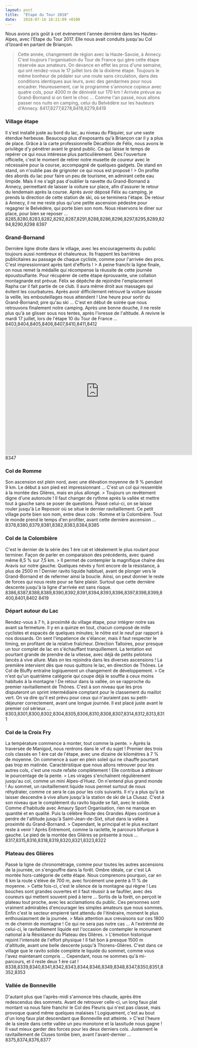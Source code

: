 ```yaml
---
layout: post
title:  "Étape du Tour 2018"
date:   2018-07-16 18:21:09 +0100
---
```

Nous avons pris goût à cet événement l'année dernière dans les Hautes-Alpes, avec l'Etape du Tour 2017.
Elle nous avait conduits jusqu'au Col d'Izoard en partant de Briançon.
> Cette année, changement de région avec la Haute-Savoie, à Annecy.
C'est toujours l'organisation du Tour de France qui gère cette étape réservée aux amateurs.
On devance en effet les pros d'une semaine, qui ont rendez-vous le 17 juillet lors de la dixième étape.
Toujours le même bonheur de pédaler sur une route sans circulation, dans des conditions identiques aux leurs, avec des gendarmes pour nous encadrer.
> Heureusement, car le programme s'annonce copieux avec quatre cols, pour 4000 m de dénivelé sur 170 km !
Arrivée prévue au Grand-Bornand si on tient le choc ...
Comme l'an passé, nous allons passer nos nuits en camping, celui du Belvédère sur les hauteurs d'Annecy.
8417,8277,8278,8418,8279,8419
<h3 style="text-align: justify;">Village étape</h3>
Il s'est installé juste au bord du lac, au niveau du Pâquier, sur une vaste étendue herbeuse.
Beaucoup plus d'exposants qu'à Briançon car il y a plus de place.
Grâce à la carte professionnelle Décathlon de Félix, nous avons le privilège d'y pénétrer avant le grand public.
Ce qui laisse le temps de repérer ce qui nous intéresse plus particulièrement.
Dès l'ouverture officielle, c'est le moment de retirer notre musette de coureur avec le nécessaire pour la course, accompagné de quelques gadgets.
De stand en stand, on n'oublie pas de grignoter ce qui nous est proposé !
> On profite des abords du lac pour faire un peu de tourisme, en admirant cette eau limpide.
Mais il ne s'agit pas d'oublier la navette du Grand-Bornand à Annecy, permettant de laisser la voiture sur place, afin d'assurer le retour du lendemain après la course.
Après avoir déposé Félix au camping, je prends la direction de cette station de ski, où se terminera l'étape.
De retour à Annecy, il ne me reste plus qu'une petite ascension pédestre pour regagner le Belvédère, qui porte bien son nom.
Nous réservons le diner sur place, pour bien se reposer ...
8285,8280,8283,8282,8292,8287,8291,8288,8286,8296,8297,8295,8289,8294,8290,8298
8397
<h3 style="text-align: justify;">Grand-Bornand</h3>
Dernière ligne droite dans le village, avec les encouragements du public toujours aussi nombreux et chaleureux.
Ils frappent les barrières publicitaires au passage de chaque cycliste, comme pour l'arrivée des pros.
C'est impressionnant après tant d'efforts !
> A peine franchi la ligne finale, on nous remet la médaille qui récompense la réussite de cette journée époustouflante.
Pour récupérer de cette étape éprouvante, une collation montagnarde est prévue.
Félix se dépêche de rejoindre l'emplacement Rapha car il fait partie de ce club.
Il aura même droit aux massages qui évitent les courbatures.
Après avoir difficilement retrouvé la voiture laissée la veille, les embouteillages nous attendent !
Une heure pour sortir du Grand-Bornand; pire qu'au ski ...
C'est en début de soirée que nous retrouvons finalement notre camping.
Après une bonne douche, il ne reste plus qu'à se glisser sous nos tentes, après l'ivresse de l'altitude.
A revivre le mardi 17 juillet, lors de l'étape 10 du Tour de France ...
8403,8404,8405,8406,8407,8410,8411,8412

<center><iframe src="https://www.strava.com/activities/1689575983/embed/055c5b479981b911900e25f47fdb4919842ea068" width="590" height="405" frameborder="0" scrolling="no"></iframe></center>
8347
<h3 style="text-align: justify;">Col de Romme</h3>
Son ascension est plein nord, avec une élévation moyenne de 9 % pendant 9 km.
Le début à son pied est impressionnant ...
C'est un col qui ressemble à la montée des Glières, mais en plus allongé.
> Toujours un revêtement digne d'une autoroute !
Il faut changer de rythme après la vallée et mettre tout à gauche sans se poser de questions.
Passé celui-ci, on se laisse rouler jusqu'à Le Reposoir où se situe le dernier ravitaillement.
Ce petit village porte bien son nom, entre deux cols : Romme et la Colombière.
Tout le monde prend le temps d'en profiter, avant cette dernière ascension ...
8378,8380,8379,8381,8382,8383,8384,8385
<h3 style="text-align: justify;">Col de la Colombière</h3>
C'est le dernier de la série des 1 ère cat et idéalement le plus roulant pour terminer.
Façon de parler en comparaison des précédents, avec quand même 8,5 % sur 7,5 km.
> Il permet de contempler la magnifique chaîne des Aravis sur notre gauche.
Quelques névés y font encore de la résistance, à plus de 2500 m !
Dernier ravito liquide habituel, avant de plonger vers le Grand-Bornand et de refermer ainsi la boucle.
Ainsi, on peut donner le reste de forces qui nous reste pour se faire plaisir.
Surtout que cette dernière descente jusqu'à la ligne d'arrivée est sans risque.
8386,8387,8388,8389,8390,8392,8391,8394,8393,8396,8397,8398,8399,8400,8401,8402
8419
<h3 style="text-align: justify;">Départ autour du Lac</h3>
Rendez-vous à 7 h, à proximité du village étape, pour intégrer notre sas avant sa fermeture.
Il y en a quinze en tout, chacun composé de mille cyclistes et espacés de quelques minutes;  le nôtre est le neuf par rapport à nos dossards.
On sent l'impatience de s'élancer, mais il faut respecter le timing, en profitant de la relative fraîcheur.
Direction Talloires, pour presque un tour complet de lac en s'échauffant tranquillement.
La tentation est pourtant grande de prendre de la vitesse, avec déjà de petits pelotons lancés à vive allure.
Mais on les rejoindra dans les diverses ascensions !
La première intervient dès que nous quittons le lac, en direction de Thônes.
Le Col de Bluffy entraîne logiquement un changement de développement.
> Ce n'est qu'un quatrième catégorie qui coupe déjà le souffle à ceux moins habitués à la montagne !
De retour dans la vallée, on se rapproche du premier ravitaillement de Thônes.
C'est à son niveau que les pros disputeront un sprint intermédiaire comptant pour le classement du maillot vert.
On va dire qu'il est prévu pour ceux qui n'auraient pas su petit-déjeuner correctement, avant une longue journée.
Il est placé juste avant le premier col sérieux ...
8303,8301,8300,8302,8304,8305,8306,8310,8308,8307,8314,8312,8313,8311
<h3 style="text-align: justify;">Col de la Croix Fry</h3>
La température commence à monter, tout comme la pente.
> Après la traversée de Manigod, nous rentrons dans le vif du sujet !
Premier des trois cols classés en 1 ère cat de l'étape, avec une dizaine de kilomètres à 7 % de moyenne.
On commence à suer en plein soleil qui ne chauffe pourtant pas trop en matinée.
Caractéristique que nous allons retrouver pour les autres cols, c'est une route refaite complètement !
Elle contribue à atténuer le pourcentage de la pente.
> Les virages s'enchaînent régulièrement jusqu'au col, comme un mini Alpes-d'Huez.
On n'entend plus grand monde !
Au sommet, un ravitaillement liquide nous permet surtout de nous réhydrater, comme ce sera le cas pour les cols suivants.
Il n'y a plus qu'à se laisser descendre à vive allure jusqu'à la station de ski de La Clusaz.
C'est à son niveau que le complément du ravito liquide se fait, avec le solide.
Comme d'habitude avec Amaury Sport Organisation, rien ne manque en quantité et en qualité.
Puis la célèbre Route des Grandes Alpes continue à perdre de l'altitude jusqu'à Saint-Jean-de-Sixt, situé dans la vallée à proximité du Grand-Bornand.
> Cependant, le principal et le plus excitant reste à venir !
Après Entremont, comme la raclette, le parcours bifurque à gauche.
Le pied de la montée des Glières se présente à nous ...
8317,8315,8316,8318,8319,8320,8321,8323,8322
<h3 style="text-align: justify;">Plateau des Glières</h3>
Passé la ligne de chronométrage, comme pour toutes les autres ascensions de la journée, on s'engouffre dans la forêt.
Ombre idéale, car c'est LA montée hors-catégorie de cette étape.
Nous comprenons pourquoi, car en 6 km la route s'élève de 700 m, avec forcément une pente à 11 % de moyenne.
> Cette fois-ci, c'est le silence de la montagne qui règne !
Les bouches sont grandes ouvertes et il faut réussir à se faufiler, avec des coureurs qui mettent souvent pied à terre ...
Sortis de la forêt, on perçoit le plateau tout proche, avec les acclamations du public.
Ces personnes sont vraiment admirables d'encourager les simples amateurs que nous sommes.
Enfin c'est le secteur empierré tant attendu de l'itinéraire, moment le plus enthousiasment de la journée.
> Mais attention aux crevaisons sur ces 1800 m de chemin de montagne !
Ce qui ne sera pas notre cas ...
A l'extrémité de celui-ci, le ravitaillement liquide est l'occasion de contempler le monument national à la Résistance du Plateau des Glières.
> L'émotion historique rejoint l'intensité de l'effort physique !
Il fait bon à presque 1500 m d'altitude, avant une belle descente jusqu'à Thorens-Glières.
C'est dans ce village que le ravito solide complète le liquide du sommet, comme vous l'avez maintenant compris ...
Cependant, nous ne sommes qu'à mi-parcours, et il reste deux 1 ère cat !
8338,8339,8340,8341,8342,8343,8344,8346,8349,8348,8347,8350,8351,8352,8353
<h3 style="text-align: justify;">Vallée de Bonneville</h3>
D'autant plus que l'après-midi s'annonce très chaude, après être redescendus des sommets.
Avant de retrouver celle-ci, un long faux plat montant va nous faire franchir le Col des Fleuris qui n'est pas classé, mais provoque quand même quelques malaises !
Logiquement, c'est au bout d'un long faux plat descendant que Bonneville est atteinte.
> C'est l'heure de la sieste dans cette vallée un peu monotone et la lassitude nous gagne !
Il vaut mieux garder des forces pour les deux derniers cols.
Justement le ravitaillement de Cluses tombe bien, avant l'avant-dernier ...
8375,8374,8376,8377